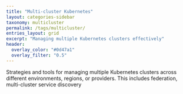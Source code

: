 ```yaml
---
title: "Multi-cluster Kubernetes"
layout: categories-sidebar
taxonomy: multicluster
permalink: /tags/multicluster/
entries_layout: grid
excerpt: "Managing multiple Kubernetes clusters effectively"
header:
  overlay_color: "#0d47a1"
  overlay_filter: "0.5"
---
```


Strategies and tools for managing multiple Kubernetes clusters across different environments, regions, or providers. This includes federation, multi-cluster service discovery